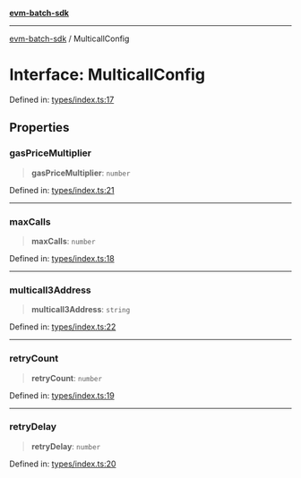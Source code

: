 [**evm-batch-sdk**](../README.md)

***

[evm-batch-sdk](../globals.md) / MulticallConfig

# Interface: MulticallConfig

Defined in: [types/index.ts:17](https://github.com/akasharora963/evm-batch-sdk/blob/5b37c2ea625e7e8fce545be782ecdf3df051c29b/src/types/index.ts#L17)

## Properties

### gasPriceMultiplier

> **gasPriceMultiplier**: `number`

Defined in: [types/index.ts:21](https://github.com/akasharora963/evm-batch-sdk/blob/5b37c2ea625e7e8fce545be782ecdf3df051c29b/src/types/index.ts#L21)

***

### maxCalls

> **maxCalls**: `number`

Defined in: [types/index.ts:18](https://github.com/akasharora963/evm-batch-sdk/blob/5b37c2ea625e7e8fce545be782ecdf3df051c29b/src/types/index.ts#L18)

***

### multicall3Address

> **multicall3Address**: `string`

Defined in: [types/index.ts:22](https://github.com/akasharora963/evm-batch-sdk/blob/5b37c2ea625e7e8fce545be782ecdf3df051c29b/src/types/index.ts#L22)

***

### retryCount

> **retryCount**: `number`

Defined in: [types/index.ts:19](https://github.com/akasharora963/evm-batch-sdk/blob/5b37c2ea625e7e8fce545be782ecdf3df051c29b/src/types/index.ts#L19)

***

### retryDelay

> **retryDelay**: `number`

Defined in: [types/index.ts:20](https://github.com/akasharora963/evm-batch-sdk/blob/5b37c2ea625e7e8fce545be782ecdf3df051c29b/src/types/index.ts#L20)
